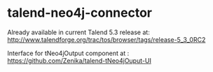 talend-neo4j-connector
======================

Already available in current Talend 5.3 release at: http://www.talendforge.org/trac/tos/browser/tags/release-5_3_0RC2

Interface for tNeo4jOutput component at : https://github.com/Zenika/talend-tNeo4jOuput-UI
